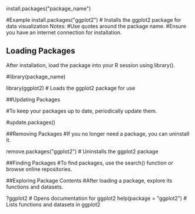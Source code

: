 install.packages("package_name")

#Example
install.packages("ggplot2")  # Installs the ggplot2 package for data visualization
Notes:
#Use quotes around the package name.
#Ensure you have an internet connection for installation.

## Loading Packages
After installation, load the package into your R session using library().

#library(package_name)

library(ggplot2)  # Loads the ggplot2 package for use

##Updating Packages

#To keep your packages up to date, periodically update them.

#update.packages()

##Removing Packages
#If you no longer need a package, you can uninstall it.

remove.packages("ggplot2")  # Uninstalls the ggplot2 package

##Finding Packages
#To find packages, use the search() function or browse online repositories.


##Exploring Package Contents
#After loading a package, explore its functions and datasets.

?ggplot2  # Opens documentation for ggplot2
help(package = "ggplot2")  # Lists functions and datasets in ggplot2


